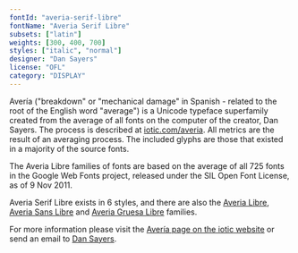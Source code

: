 ```yaml
---
fontId: "averia-serif-libre"
fontName: "Averia Serif Libre"
subsets: ["latin"]
weights: [300, 400, 700]
styles: ["italic", "normal"]
designer: "Dan Sayers"
license: "OFL"
category: "DISPLAY"
---
```


<p>Avería ("breakdown" or "mechanical damage" in Spanish - related to the root of the English word "average") is a Unicode typeface superfamily created from the average of all fonts on the computer of the creator, Dan Sayers. The process is described at <a href="http://iotic.com/averia/">iotic.com/averia</a>. All metrics are the result of an averaging process. The included glyphs are those that existed in a majority of the source fonts.</p> <p>The Averia Libre families of fonts are based on the average of all 725 fonts in the Google Web Fonts project, released under the SIL Open Font License, as of 9 Nov 2011.</p> <p>Averia Serif Libre exists in 6 styles, and there are also the <a href="http://www.google.com/webfonts/specimen/Averia+Libre">Averia Libre</a>, <a href="http://www.google.com/webfonts/specimen/Averia+Sans+Libre">Averia Sans Libre</a> and <a href="http://www.google.com/webfonts/specimen/Averia+Gruesa+Libre">Averia Gruesa Libre</a> families.</p> <p>For more information please visit the <a href="http://iotic.com/averia/">Avería page on the iotic website</a> or send an email to <a href="mailto:i@iotic.com">Dan Sayers</a>.</p>